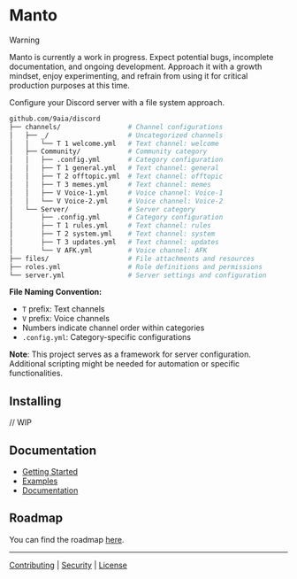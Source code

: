 # Manto

> [!WARNING]
> Manto is currently a work in progress. Expect potential bugs, incomplete documentation, and ongoing development. Approach it with a growth mindset, enjoy experimenting, and refrain from using it for critical production purposes at this time.

Configure your Discord server with a file system approach.

```bash
github.com/9aia/discord
├── channels/                 # Channel configurations
│   ├── _/                    # Uncategorized channels
│   │   └── T 1 welcome.yml   # Text channel: welcome
│   ├── Community/            # Community category
│   │   ├── .config.yml       # Category configuration
│   │   ├── T 1 general.yml   # Text channel: general
│   │   ├── T 2 offtopic.yml  # Text channel: offtopic
│   │   ├── T 3 memes.yml     # Text channel: memes
│   │   ├── V Voice-1.yml     # Voice channel: Voice-1
│   │   └── V Voice-2.yml     # Voice channel: Voice-2
│   └── Server/               # Server category
│       ├── .config.yml       # Category configuration
│       ├── T 1 rules.yml     # Text channel: rules
│       ├── T 2 system.yml    # Text channel: system
│       ├── T 3 updates.yml   # Text channel: updates
│       └── V AFK.yml         # Voice channel: AFK
├── files/                    # File attachments and resources
├── roles.yml                 # Role definitions and permissions
└── server.yml                # Server settings and configuration
```

**File Naming Convention:**
- `T` prefix: Text channels
- `V` prefix: Voice channels
- Numbers indicate channel order within categories
- `.config.yml`: Category-specific configurations

**Note**: This project serves as a framework for server configuration. Additional scripting might be needed for automation or specific functionalities.

## Installing

// WIP

## Documentation

- [Getting Started](/docs/getting-started.md)
- [Examples](/docs/examples/index.md)
- [Documentation](/docs/index.md)

## Roadmap

You can find the roadmap [here](/project/ROADMAP.md).

---

[Contributing](/CONTRIBUTING.md) | [Security](/SECURITY.md) | [License](/LICENSE)
